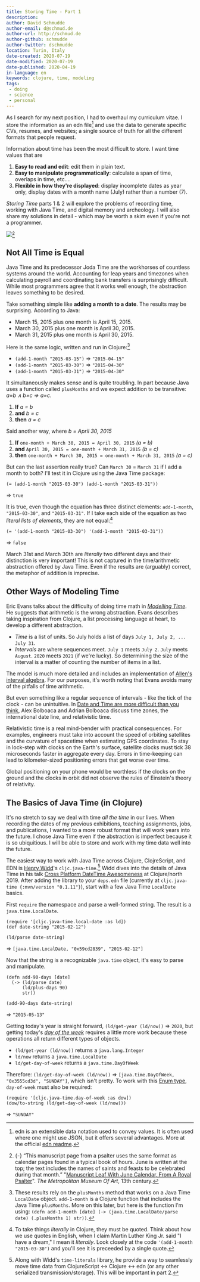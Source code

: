```yaml
---
title: Storing Time - Part 1
description:
author: David Schmudde
author-email: d@schmud.de
author-url: http://schmud.de
author-github: schmudde
author-twitter: dschmudde
location: Turin, Italy
date-created: 2020-07-19
date-modified: 2020-07-19
date-published: 2020-04-19
in-language: en
keywords: clojure, time, modeling
tags:
 - doing
 - science
 - personal
---
```


As I search for my next position, I had to overhaul my curriculum vitae. I store the information as an edn file[^edn] and use the data to generate specific CVs, resumes, and websites; a single source of truth for all the different formats that people request.

[^edn]: edn is an extensible data notation used to convey values. It is often used where one might use JSON, but it offers several advantages. More at the official [edn readme](https://github.com/edn-format/edn).

Information about time has been the most difficult to store. I want time values that are

1. **Easy to read and edit**: edit them in plain text.
2. **Easy to manipulate programmatically**: calculate a span of time, overlaps in time, etc....
3. **Flexible in how they're displayed**: display incomplete dates as year only, display dates with a month name (July) rather than a number (7).

*Storing Time* parts 1 & 2 will explore the problems of recording time, working with Java Time, and digital memory and archeology. I will also share my solutions in detail - which may be worth a skim even if you're not a programmer.

![](/img/2020-07-15-storing-time/june-cal-royal-psalter-13th-cen.jpg)[^cal]

[^cal]: {-} &ldquo;This manuscript page from a psalter uses the same format as calendar pages found in a typical book of hours. June is written at the top; the text includes the names of saints and feasts to be celebrated during that month.&rdquo; "[Manuscript Leaf With June Calendar, From A Royal Psalter](https://www.metmuseum.org/art/collection/search/466372)". *The Metropolitan Museum Of Art*, 13th century.

## Not All Time is Equal

Java Time and its predecessor Joda Time are the workhorses of countless systems around the world. Accounting for leap years and timezones when calculating payroll and coordinating bank transfers is surprisingly difficult. While most programmers agree that it works well enough, the abstraction leaves something to be desired.

Take something simple like **adding a month to a date**. The results may be surprising. According to Java:

* March 15, 2015 plus one month is April 15, 2015.
* March 30, 2015 plus one month is April 30, 2015.
* March 31, 2015 plus one month is April 30, 2015.

Here is the same logic, written and run in Clojure:[^add-1-month]

[^add-1-month]: These results rely on the `plusMonths` method that works on a Java Time `LocalDate` object. `add-1-month` is a Clojure function that includes the Java Time `plusMonths`. More on this later, but here is the function I'm using: `(defn add-1-month [date] (-> (java.time.LocalDate/parse date) (.plusMonths 1) str))`.

* `(add-1-month "2015-03-15")` &rArr; `"2015-04-15"`
* `(add-1-month "2015-03-30")` &rArr; `"2015-04-30"`
* `(add-1-month "2015-03-31")` &rArr; `"2015-04-30"`

It simultaneously makes sense and is quite troubling. In part because Java uses a function called `plusMonths` and we expect addition to be transitive: <em>a=b &and; b=c &rArr; a=c</em>.

1. **If** <em>a = b</em>
2. **and** <em>b = c</em>
3. **then** <em>a = c</em>

Said another way, where <em>b = April 30, 2015</em>

1. **If** `one-month + March 30, 2015 = April 30, 2015` <em>(a = b)</em>
2. **and** `April 30, 2015 = one-month + March 31, 2015` <em>(b = c)</em>
3. **then** `one-month + March 30, 2015 = one-month + March 31, 2015` <em>(a = c)</em>

But can the last assertion really true? Can `March 30` = `March 31` if I add a month to both? I'll test it in Clojure using the Java Time package:

```
(= (add-1-month "2015-03-30") (add-1-month "2015-03-31"))
```

&rArr; `true`

It is true, even though the equation has three distinct elements: `add-1-month`, `"2015-03-30"`, and `"2015-03-31"`. If I take each side of the equation as two *literal lists of elements*, they are not equal:[^literal]

[^literal]: To take things *literally* in Clojure, they must be quoted. Think about how we use quotes in English, when I claim Martin Luther King Jr. said "I have a dream," I mean it *literally*. Look closely at the code `'(add-1-month "2015-03-30")` and you'll see it is preceeded by a single quote.

```
(= '(add-1-month "2015-03-30") '(add-1-month "2015-03-31"))
```

&rArr; `false`

March 31st and March 30th are *literally* two different days and their distinction is very important! This is not captured in the time/arithmetic abstraction offered by Java Time. Even if the results are (arguably) correct, the metaphor of addition is imprecise.

## Other Ways of Modeling Time

Eric Evans talks about the difficulty of doing time math in *[Modelling Time](https://www.youtube.com/watch?v=T29WzvaPNc8)*. He suggests that arithmetic is the wrong abstraction. Evans describes taking inspiration from Clojure, a list processing language at heart, to develop a different abstraction.

* *Time* is a list of units. So July holds a list of days `July 1, July 2, ... July 31`.
* *Intervals* are where sequences meet. `July 1` meets `July 2`. `July` meets `August`. `2020` meets `2021` (if we're lucky). So determining the size of the interval is a matter of counting the number of items in a list.

The model is much more detailed and includes an implementation of [Allen's interval algebra](https://en.wikipedia.org/wiki/Allen%27s_interval_algebra). For our purposes, it's worth noting that Evans avoids many of the pitfalls of time arithmetic.

But even something like a regular sequence of intervals - like the tick of the clock - can be unintuitive. In [Date and Time are more difficult than you think](https://mozaicworks.com/blog/date-and-time-are-more-difficult-than-you-think-with-alex-bolboaca-and-adrian-bolboaca/), Alex Bolboaca and Adrian Bolboaca discuss time zones, the international date line, and relativistic time.

Relativistic time is a real mind-bender with practical consequences. For examples, engineers must take into account the speed of orbiting satellites and the curvature of spacetime when estimating GPS coordinates. To stay in lock-step with clocks on the Earth's surface, satellite clocks must tick 38 microseconds faster in aggregate every day. Errors in time-keeping can lead to kilometer-sized positioning errors that get worse over time.

Global positioning on your phone would be worthless if the clocks on the ground and the clocks in orbit did not observe the rules of Einstein's theory of relativity.

## The Basics of Java Time (in Clojure)

It's no stretch to say we deal with time *all the time* in our lives. When recording the dates of my previous exhibitions, teaching assignments, jobs, and publications, I wanted to a more robust format that will work years into the future. I chose Java Time even if the abstraction is imperfect because it is so ubiquitious. I will be able to store and work with my time data well into the future.

The easiest way to work with Java Time across Clojure, ClojreScript, and EDN is [Henry Widd](http://widdindustries.com/)'s `cljc.java-time`.[^interop] Widd dives into the details of Java Time in his talk [Cross Platform DateTime Awesomeness](https://www.youtube.com/watch?v=UFuL-ZDoB2U) at Clojure/north 2019. After adding the library to your `deps.edn` file (currently at `cljc.java-time {:mvn/version "0.1.11"}`), start with a few Java Time `LocalDate` basics.

[^interop]: Along with Widd's `time-literals` library, he provide a way to seamlessly move time data from ClojureScript ↔ Clojure ↔ edn (or any other serialized transmission/storage). This will be important in part 2.

First `require` the namespace and parse a well-formed string. The result is a `java.time.LocalDate`.

```
(require '[cljc.java-time.local-date :as ld])
(def date-string "2015-02-12")

(ld/parse date-string)
```

&rArr; `[java.time.LocalDate, "0x59cd2839", "2015-02-12"]`

Now that the string is a recognizable `java.time` object, it's easy to parse and manipulate.

```
(defn add-90-days [date]
  (-> (ld/parse date)
      (ld/plus-days 90)
      str))

(add-90-days date-string)
```

&rArr; `"2015-05-13"`

Getting today's year is straight forward, `(ld/get-year (ld/now))` &rArr; `2020`, but getting today's *[day of the week](https://docs.oracle.com/javase/8/docs/api/java/time/DayOfWeek.html)* requires a little more work because these operations all return different types of objects.

* `(ld/get-year (ld/now))` returns a `java.lang.Integer`
* `ld/now` returns a `java.time.LocalDate`
* `ld/get-day-of-week` returns a `java.time.DayOfWeek`

Therefore: `(ld/get-day-of-week (ld/now))` &rArr; `[java.time.DayOfWeek, "0x3555cd3d", "SUNDAY"]`, which isn't pretty. To work with this [Enum type](https://docs.oracle.com/javase/tutorial/java/javaOO/enum.html), `day-of-week` must also be required:

```
(require '[cljc.java-time.day-of-week :as dow])
(dow/to-string (ld/get-day-of-week (ld/now)))
```

&rArr; `"SUNDAY"`
